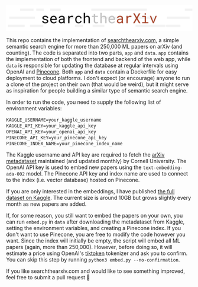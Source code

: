 ![searchthearXiv](.github/logo.png)

This repo contains the implementation of [searchthearxiv.com](https://searchthearxiv.com), a simple semantic search engine for more than 250,000 ML papers on arXiv (and counting). The code is separated into two parts, `app` and `data`. `app` contains the implementation of both the frontend and backend of the web app, while `data` is responsible for updating the database at regular intervals using OpenAI and [Pinecone](https://www.pinecone.io). Both `app` and `data` contain a Dockerfile for easy deployment to cloud platforms. I don't expect (or encourage) anyone to run a clone of the project on their own (that would be weird), but it might serve as inspiration for people building a similar type of semantic search engine.

In order to run the code, you need to supply the following list of environment variables:

```
KAGGLE_USERNAME=your_kaggle_username
KAGGLE_API_KEY=your_kaggle_api_key
OPENAI_API_KEY=your_openai_api_key
PINECONE_API_KEY=your_pinecone_api_key
PINECONE_INDEX_NAME=your_pinecone_index_name
```

The Kaggle username and API key are required to fetch the [arXiv metadataset](https://www.kaggle.com/datasets/Cornell-University/arxiv) maintained (and updated monthly) by Cornell University. The OpenAI API key is used to embed new papers using the `text-embedding-ada-002` model. The Pinecone API key and index name are used to connect to the index (i.e. vector database) hosted on Pinecone.

If you are only interested in the embeddings, I have published [the full dataset on Kaggle](https://www.kaggle.com/datasets/awester/arxiv-embeddings). The current size is around 10GB but grows slightly every month as new papers are added.

If, for some reason, you still want to embed the papers on your own, you can run `embed.py` in `data` after downloading the metadataset from Kaggle, setting the environment variables, and creating a Pinecone index. If you don't want to use Pinecone, you are free to modify the code however you want. Since the index will initially be empty, the script will embed all ML papers (again, more than 250,000). However, before doing so, it will estimate a price using OpenAI's [tiktoken](https://github.com/openai/tiktoken) tokenizer and ask you to confirm. You can skip this step by running `python3 embed.py --no-confirmation`.

If you like searchthearxiv.com and would like to see something improved, feel free to submit a pull request 🤗
